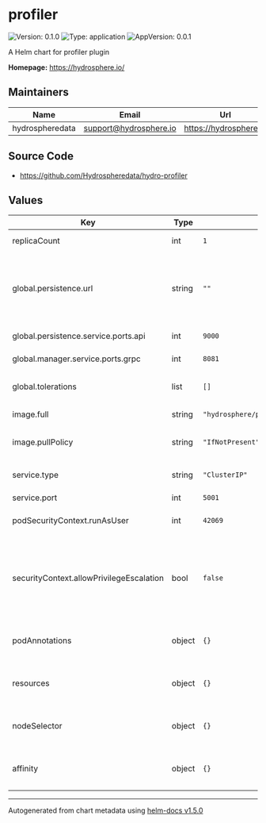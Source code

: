 # profiler

![Version: 0.1.0](https://img.shields.io/badge/Version-0.1.0-informational?style=flat-square) ![Type: application](https://img.shields.io/badge/Type-application-informational?style=flat-square) ![AppVersion: 0.0.1](https://img.shields.io/badge/AppVersion-0.0.1-informational?style=flat-square)

A Helm chart for profiler plugin

**Homepage:** <https://hydrosphere.io/>

## Maintainers

| Name | Email | Url |
| ---- | ------ | --- |
| hydrospheredata | support@hydrosphere.io | https://hydrosphere.io |

## Source Code

* <https://github.com/Hydrospheredata/hydro-profiler>

## Values

| Key | Type | Default | Description |
|-----|------|---------|-------------|
| replicaCount | int | `1` | number of replicas |
| global.persistence.url | string | `""` | Endpoint for the object storage. Compatible with S3 or Minio |
| global.persistence.service.ports.api | int | `9000` | Minio api port |
| global.manager.service.ports.grpc | int | `8081` | Manager grpc port |
| global.tolerations | list | `[]` | Tolerations for profiler pods |
| image.full | string | `"hydrosphere/profiler:63e8001df93f5defac3994b84995558e040ccae2"` | profiler image |
| image.pullPolicy | string | `"IfNotPresent"` | profiler image pull policy |
| service.type | string | `"ClusterIP"` | Kubernetes Service type |
| service.port | int | `5001` | profiler port |
| podSecurityContext.runAsUser | int | `42069` | User ID for the container |
| securityContext.allowPrivilegeEscalation | bool | `false` | Container child process can gain more privileges than its parent |
| podAnnotations | object | `{}` | Map of annotations to add to the pods |
| resources | object | `{}` | Map of resources to add to the pods |
| nodeSelector | object | `{}` | Node labels for profiler pods assignment |
| affinity | object | `{}` | Affinity for profiler pods assignment |

----------------------------------------------
Autogenerated from chart metadata using [helm-docs v1.5.0](https://github.com/norwoodj/helm-docs/releases/v1.5.0)
